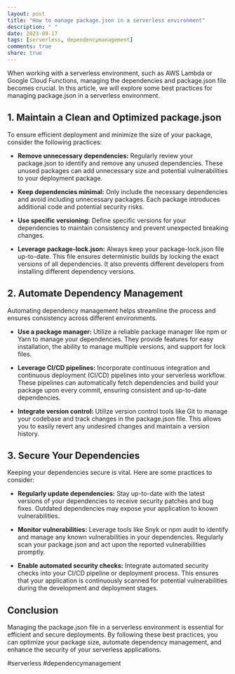 ```yaml
---
layout: post
title: "How to manage package.json in a serverless environment"
description: " "
date: 2023-09-17
tags: [serverless, dependencymanagement]
comments: true
share: true
---
```


When working with a serverless environment, such as AWS Lambda or Google Cloud Functions, managing the dependencies and package.json file becomes crucial. In this article, we will explore some best practices for managing package.json in a serverless environment.

## 1. Maintain a Clean and Optimized package.json

To ensure efficient deployment and minimize the size of your package, consider the following practices:

- **Remove unnecessary dependencies:** Regularly review your package.json to identify and remove any unused dependencies. These unused packages can add unnecessary size and potential vulnerabilities to your deployment package.

- **Keep dependencies minimal:** Only include the necessary dependencies and avoid including unnecessary packages. Each package introduces additional code and potential security risks.

- **Use specific versioning:** Define specific versions for your dependencies to maintain consistency and prevent unexpected breaking changes.

- **Leverage package-lock.json:** Always keep your package-lock.json file up-to-date. This file ensures deterministic builds by locking the exact versions of all dependencies. It also prevents different developers from installing different dependency versions.

## 2. Automate Dependency Management

Automating dependency management helps streamline the process and ensures consistency across different environments.

- **Use a package manager:** Utilize a reliable package manager like npm or Yarn to manage your dependencies. They provide features for easy installation, the ability to manage multiple versions, and support for lock files.

- **Leverage CI/CD pipelines:** Incorporate continuous integration and continuous deployment (CI/CD) pipelines into your serverless workflow. These pipelines can automatically fetch dependencies and build your package upon every commit, ensuring consistent and up-to-date dependencies.

- **Integrate version control:** Utilize version control tools like Git to manage your codebase and track changes in the package.json file. This allows you to easily revert any undesired changes and maintain a version history.

## 3. Secure Your Dependencies

Keeping your dependencies secure is vital. Here are some practices to consider:

- **Regularly update dependencies:** Stay up-to-date with the latest versions of your dependencies to receive security patches and bug fixes. Outdated dependencies may expose your application to known vulnerabilities.

- **Monitor vulnerabilities:** Leverage tools like Snyk or npm audit to identify and manage any known vulnerabilities in your dependencies. Regularly scan your package.json and act upon the reported vulnerabilities promptly.

- **Enable automated security checks:** Integrate automated security checks into your CI/CD pipeline or deployment process. This ensures that your application is continuously scanned for potential vulnerabilities during the development and deployment stages.

## Conclusion

Managing the package.json file in a serverless environment is essential for efficient and secure deployments. By following these best practices, you can optimize your package size, automate dependency management, and enhance the security of your serverless applications.

#serverless #dependencymanagement